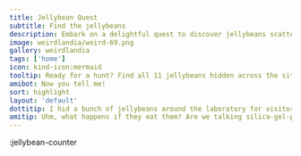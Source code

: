 ```yaml
---
title: Jellybean Quest
subtitle: Find the jellybeans
description: Embark on a delightful quest to discover jellybeans scattered across the website.
image: weirdlandia/weird-69.png
gallery: weirdlandia
tags: ['home']
icon: kind-icon:mermaid
tooltip: Ready for a hunt? Find all 11 jellybeans hidden across the site.
amibot: Now you tell me!
sort: highlight
layout: 'default'
dottitip: I hid a bunch of jellybeans around the laboratory for visitors to find. How do we tell them that they absolutely SHOULD NOT EAT them.
amitip: Uhm, what happens if they eat them? Are we talking silica-gel-packet-bad or Bruce Banner-bad? Because humans will eat jellybeans off a laboratory floor if they think it could give them superpowers.
---
```


:jellybean-counter
